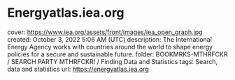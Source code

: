 # Energyatlas.iea.org

cover: https://www.iea.org/assets/front/images/iea_open_graph.jpg
created: October 3, 2022 5:06 AM (UTC)
description: The International Energy Agency works with countries around the world to shape energy policies for a secure and sustainable future.
folder: BOOKMRKS-MTHRFCKR / SEARCH PARTY MTHRFCKR! / Finding Data and Statistics
tags: Search, data and statistics
url: https://energyatlas.iea.org